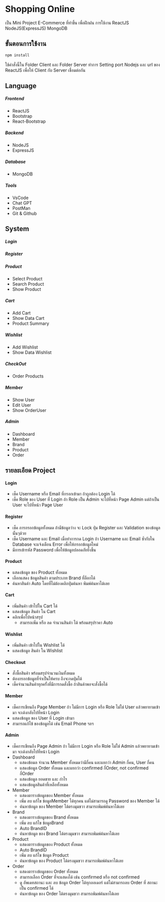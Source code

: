 # Shopping Online
เป็น Mini Project E-Commerce ที่ทำขึ้น เพื่อฝึกฝน การใช้งาน ReactJS NodeJS(ExpressJS) MongoDB

## ขั้นตอนการใช้งาน 
``` bash
npm install
```
ใช้คำสั่งนี้ใน Folder Client และ Folder Server
ทำการ Setting port Nodejs และ url ของ ReactJS เพื่อให้ Client กับ Server เชื่อมต่อกัน

## Language
##### Frontend

-   ReactJS
-   Bootstrap
-   React-Bootstrap

##### Backend

-   NodeJS
-   ExpressJS

##### Database

-   MongoDB

##### Tools

-   VsCode
- Chat GPT
-   PostMan
-   Git & Github

## System

##### Login

##### Register
##### Product
- Select Product
- Search Product
- Show Product

##### Cart
- Add Cart
- Show Data Cart
- Product Summary
  
##### Wishlist
- Add Wishlist
- Show Data Wishlist
  
##### CheckOut
- Order Products
  
##### Member

-   Show User
-   Edit User
-   Show OrderUser

##### Admin

-   Dashboard
-   Member
-   Brand
-   Product
-   Order

## รายละเอียด Project

#### Login
- เช็ค Username หรือ Email ที่กรอกเข้ามา ถ้าถูกต้อง Login ได้
- เช็ค Role ของ User ที่ Login ถ้า Role เป็น Admin จะไปที่หน้า Page Admin แต่ถ้าเป็น User จะไปที่หน้า Page User
#### Register
- เช็ค การกรอกข้อมูลทั้งหมด ถ้ามีข้อมูลว่าง จะ  Lock ปุ่ม Register และ Validation ของข้อมูลนั้นๆด้วย
- เช็ค Username และ Email เมื่อทำการกด Login ถ้า Username และ Email ซ้ำกับใน Database จะแจ้งเตือน Error เพื่อให้กรอกข้อมูลใหม่
- มีการเข้ารหัส Password เพื่อให้ข้อมูลปลอดภัยยิ่งขึ้น
#### Product
- แสดงข้อมูล ของ Product ทั้งหมด
- เลือกแสดง ข้อมูลสินค้า ตามประเภท Brand ที่ลือกได้
- ค้นหาสินค้า Auto โดยที่ไม่ต้องคลิกปุ่มค้นหา พิมพ์ค้นหาได้เลย
#### Cart
- เพิ่มสินค้า เข้าไปใน Cart ได้
- แสดงข้อมูล สินค้า ใน Cart
- คลิกเพื่อไปหน้าสรุป
   - สามารถเพิ่ม หรือ ลด จำนวนสินค้า ได้ พร้อมสรุปราคา Auto
#### Wishlist
- เพิ่มสินค้า เข้าไปใน Wishlist ได้
- แสดงข้อมูล สินค้า ใน Wishlist
#### Checkout
- สั่งซื้อสินค้า พร้อมสรุปจำนวนเงินทั้งหมด
- ต้องกรอกข้อมูลที่จำเป็นให้ครบ ถึงจะกดปุ่มได้
- เช็คจำนวนสินค้าทุกครั้งที่มีการกดสั่งซื้อ ถ้าสินค้าพอจะสั่งซื้อได้
#### Member
- เช็คการเขียนถึง Page Member ถ้า ไม่มีการ  Login หรือ Role ไม่ใช่ User แล้วพยายามเข้ามา จะเด้งกลับไปที่หน้า Login
- แสดงข้อมูล ของ User ที่ Login เข้ามา
- สามารถแก้ไข้ ของข้อมูลได้ เช่น Email Phone ฯลฯ
#### Admin
- เช็คการเขียนถึง Page Admin ถ้า ไม่มีการ  Login หรือ Role ไม่ใช่ Admin แล้วพยายามเข้ามา จะเด้งกลับไปที่หน้า Login
- Dashboard <br>
   - แสดงข้อมล จำนวน Member ทั้งหมดว่ามีกี่คน และแยกว่า Admin กี่คน, User กี่คน
   - แสดงข้อมูล Order ทั้งหมด และแยกว่า confirmed กี่Order, not confirmed กี่Order
   - แสดงข้อมูล ยอดขาย และ กำไร
   - แสดงข้อมูลสินค้าที่เหลือทั้งหมด
- Member<br>
  - แสดงตารางข้อมูลของ Member ทั้งหมด <br>
  - เพิ่ม ลบ แก้ไข ข้อมูลMember ได้ทุกคน แต่ไม่สามารถดู Password ของ Member ได้ <br>
  - ค้นหาข้อมูล ของ Member ได้ตรงมุมขวา สามารถพิมพ์ค้นหาได้เลย
- Brand<br>
  - แสดงตารางข้อมูลของ Brand ทั้งหมด <br>
  - เพิ่ม ลบ แก้ไข ข้อมูลBrand<br>
  - Auto BrandID<br>
  - ค้นหาข้อมูล ของ Brand ได้ตรงมุมขวา สามารถพิมพ์ค้นหาได้เลย
- Product<br>
  - แสดงตารางข้อมูลของ Product ทั้งหมด <br>
  - Auto BrandID<br>
  - เพิ่ม ลบ แก้ไข ข้อมูล Product<br>
  - ค้นหาข้อมูล ของ Product ได้ตรงมุมขวา สามารถพิมพ์ค้นหาได้เลย
- Order<br>
  - แสดงตารางข้อมูลของ Order ทั้งหมด <br>
  - สามารถเลือก Order ที่จะแสดงได้ เช่น confirmed หรือ not confirmed
  - ดู อัพเดทสถานะ และ ลบ ข้อมูล Order ได้ทุกออเดอร์ แต่ไม่สามารถลบ Order ที่ สถานะเป็น confirmed ได้ <br>
  - ค้นหาข้อมูล ของ Order ได้ตรงมุมขวา สามารถพิมพ์ค้นหาได้เลย
